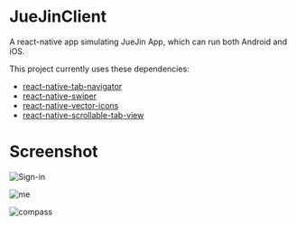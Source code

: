 # JueJinClient

A react-native app simulating JueJin App, which can run both Android and iOS.

This project currently uses these dependencies:
- [react-native-tab-navigator](https://github.com/exponentjs/react-native-tab-navigator)
- [react-native-swiper](https://github.com/leecade/react-native-swiper)
- [react-native-vector-icons](https://github.com/oblador/react-native-vector-icons)
- [react-native-scrollable-tab-view](https://github.com/skv-headless/react-native-scrollable-tab-view)

# Screenshot

![Sign-in](https://github.com/wangdicoder/JueJinClient/raw/master/screenshot/signin.png)

![me](https://github.com/wangdicoder/JueJinClient/raw/master/screenshot/me.png)

![compass](https://github.com/wangdicoder/JueJinClient/raw/master/screenshot/compass.png)